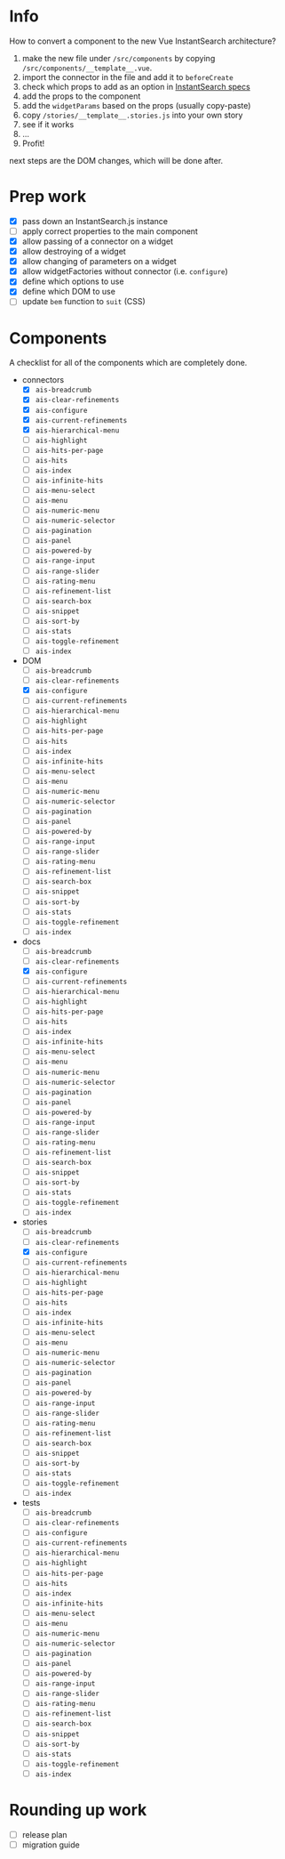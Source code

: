 # Info

How to convert a component to the new Vue InstantSearch architecture?

1.  make the new file under `/src/components` by copying `/src/components/__template__.vue`.
2.  import the connector in the file and add it to `beforeCreate`
3.  check which props to add as an option in [InstantSearch specs](https://instantsearch-css.netlify.com)
4.  add the props to the component
5.  add the `widgetParams` based on the props (usually copy-paste)
6.  copy `/stories/__template__.stories.js` into your own story
7.  see if it works
8.  ...
9.  Profit!

next steps are the DOM changes, which will be done after.

# Prep work

* [x] pass down an InstantSearch.js instance
* [ ] apply correct properties to the main component
* [x] allow passing of a connector on a widget
* [x] allow destroying of a widget
* [x] allow changing of parameters on a widget
* [x] allow widgetFactories without connector (i.e. `configure`)
* [x] define which options to use
* [x] define which DOM to use
* [ ] update `bem` function to `suit` (CSS)

# Components

A checklist for all of the components which are completely done.

* connectors
  * [x] `ais-breadcrumb`
  * [x] `ais-clear-refinements`
  * [x] `ais-configure`
  * [x] `ais-current-refinements`
  * [x] `ais-hierarchical-menu`
  * [ ] `ais-highlight`
  * [ ] `ais-hits-per-page`
  * [ ] `ais-hits`
  * [ ] `ais-index`
  * [ ] `ais-infinite-hits`
  * [ ] `ais-menu-select`
  * [ ] `ais-menu`
  * [ ] `ais-numeric-menu`
  * [ ] `ais-numeric-selector`
  * [ ] `ais-pagination`
  * [ ] `ais-panel`
  * [ ] `ais-powered-by`
  * [ ] `ais-range-input`
  * [ ] `ais-range-slider`
  * [ ] `ais-rating-menu`
  * [ ] `ais-refinement-list`
  * [ ] `ais-search-box`
  * [ ] `ais-snippet`
  * [ ] `ais-sort-by`
  * [ ] `ais-stats`
  * [ ] `ais-toggle-refinement`
  * [ ] `ais-index`
* DOM
  * [ ] `ais-breadcrumb`
  * [ ] `ais-clear-refinements`
  * [x] `ais-configure`
  * [ ] `ais-current-refinements`
  * [ ] `ais-hierarchical-menu`
  * [ ] `ais-highlight`
  * [ ] `ais-hits-per-page`
  * [ ] `ais-hits`
  * [ ] `ais-index`
  * [ ] `ais-infinite-hits`
  * [ ] `ais-menu-select`
  * [ ] `ais-menu`
  * [ ] `ais-numeric-menu`
  * [ ] `ais-numeric-selector`
  * [ ] `ais-pagination`
  * [ ] `ais-panel`
  * [ ] `ais-powered-by`
  * [ ] `ais-range-input`
  * [ ] `ais-range-slider`
  * [ ] `ais-rating-menu`
  * [ ] `ais-refinement-list`
  * [ ] `ais-search-box`
  * [ ] `ais-snippet`
  * [ ] `ais-sort-by`
  * [ ] `ais-stats`
  * [ ] `ais-toggle-refinement`
  * [ ] `ais-index`
* docs
  * [ ] `ais-breadcrumb`
  * [ ] `ais-clear-refinements`
  * [x] `ais-configure`
  * [ ] `ais-current-refinements`
  * [ ] `ais-hierarchical-menu`
  * [ ] `ais-highlight`
  * [ ] `ais-hits-per-page`
  * [ ] `ais-hits`
  * [ ] `ais-index`
  * [ ] `ais-infinite-hits`
  * [ ] `ais-menu-select`
  * [ ] `ais-menu`
  * [ ] `ais-numeric-menu`
  * [ ] `ais-numeric-selector`
  * [ ] `ais-pagination`
  * [ ] `ais-panel`
  * [ ] `ais-powered-by`
  * [ ] `ais-range-input`
  * [ ] `ais-range-slider`
  * [ ] `ais-rating-menu`
  * [ ] `ais-refinement-list`
  * [ ] `ais-search-box`
  * [ ] `ais-snippet`
  * [ ] `ais-sort-by`
  * [ ] `ais-stats`
  * [ ] `ais-toggle-refinement`
  * [ ] `ais-index`
* stories
  * [ ] `ais-breadcrumb`
  * [ ] `ais-clear-refinements`
  * [x] `ais-configure`
  * [ ] `ais-current-refinements`
  * [ ] `ais-hierarchical-menu`
  * [ ] `ais-highlight`
  * [ ] `ais-hits-per-page`
  * [ ] `ais-hits`
  * [ ] `ais-index`
  * [ ] `ais-infinite-hits`
  * [ ] `ais-menu-select`
  * [ ] `ais-menu`
  * [ ] `ais-numeric-menu`
  * [ ] `ais-numeric-selector`
  * [ ] `ais-pagination`
  * [ ] `ais-panel`
  * [ ] `ais-powered-by`
  * [ ] `ais-range-input`
  * [ ] `ais-range-slider`
  * [ ] `ais-rating-menu`
  * [ ] `ais-refinement-list`
  * [ ] `ais-search-box`
  * [ ] `ais-snippet`
  * [ ] `ais-sort-by`
  * [ ] `ais-stats`
  * [ ] `ais-toggle-refinement`
  * [ ] `ais-index`
* tests
  * [ ] `ais-breadcrumb`
  * [ ] `ais-clear-refinements`
  * [ ] `ais-configure`
  * [ ] `ais-current-refinements`
  * [ ] `ais-hierarchical-menu`
  * [ ] `ais-highlight`
  * [ ] `ais-hits-per-page`
  * [ ] `ais-hits`
  * [ ] `ais-index`
  * [ ] `ais-infinite-hits`
  * [ ] `ais-menu-select`
  * [ ] `ais-menu`
  * [ ] `ais-numeric-menu`
  * [ ] `ais-numeric-selector`
  * [ ] `ais-pagination`
  * [ ] `ais-panel`
  * [ ] `ais-powered-by`
  * [ ] `ais-range-input`
  * [ ] `ais-range-slider`
  * [ ] `ais-rating-menu`
  * [ ] `ais-refinement-list`
  * [ ] `ais-search-box`
  * [ ] `ais-snippet`
  * [ ] `ais-sort-by`
  * [ ] `ais-stats`
  * [ ] `ais-toggle-refinement`
  * [ ] `ais-index`

# Rounding up work

* [ ] release plan
* [ ] migration guide
